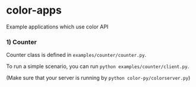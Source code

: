 # color-apps
Example applications which use color API

### 1) Counter

Counter class is defined in `examples/counter/counter.py`.

To run a simple scenario, you can run `python examples/counter/client.py`.

(Make sure that your server is running by `python color-py/colorserver.py`)
